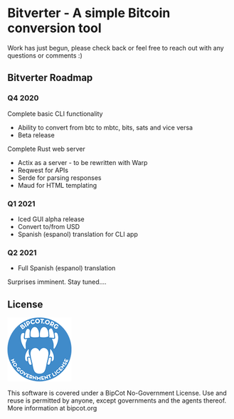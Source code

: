 # Bitverter - A simple Bitcoin conversion tool

Work has just begun, please check back or feel free to reach out with any questions or comments :)

## Bitverter Roadmap

### Q4 2020

Complete basic CLI functionality
*	Ability to convert from btc to mbtc, bits, sats and vice versa
*	Beta release

Complete Rust web server
*	Actix as a server - to be rewritten with Warp
*	Reqwest for APIs
*	Serde for parsing responses
*	Maud for HTML templating

### Q1 2021

*	Iced GUI alpha release
*	Convert to/from USD
*   Spanish (espanol) translation for CLI app

### Q2 2021
*   Full Spanish (espanol) translation

Surprises imminent.  Stay tuned....

## License

![BipCot NoGov License](/images/bipcot144x144.png)

This software is covered under a BipCot No-Government License.  Use and reuse is permitted by anyone, except governments and the agents thereof.  More information at bipcot.org
